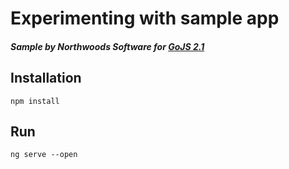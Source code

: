 # Experimenting with sample app

##### Sample by Northwoods Software for [GoJS 2.1](https://gojs.net)

## Installation

`npm install`

## Run

`ng serve --open`
